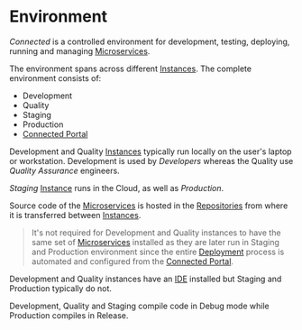 # Environment

*Connected* is a controlled environment for development, testing, deploying, running and managing [Microservices](../Microservices/README.md).

The environment spans across different [Instances](Instance.md). The complete environment consists of:

- Development
- Quality 
- Staging
- Production
- [Connected Portal](ConnectedPortal.md)

Development and Quality [Instances](Instance.md) typically run locally on the user's laptop or workstation. Development is used by *Developers* whereas the Quality use *Quality Assurance* engineers.

*Staging* [Instance](Instance.md) runs in the Cloud, as well as *Production*.

Source code of the [Microservices](../Microservices/Model.md) is hosted in the [Repositories](../Deployment/Repositories.md) from where it is transferred between [Instances](Instance.md).

> It's not required for Development and Quality instances to have the same set of [Microservices](../Microservices/README.md) installed as they are later run in Staging and Production environment since the entire [Deployment](../Deployment/README.md) process is automated and configured from the [Connected Portal](ConnectedPortal.md).

Development and Quality instances have an [IDE](../IDE/README.md) installed but Staging and Production typically do not.

Development, Quality and Staging compile code in Debug mode while Production compiles in Release.